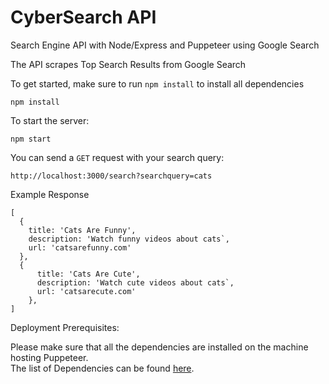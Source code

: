 # CyberSearch API

Search Engine API with Node/Express and Puppeteer using Google Search

The API scrapes Top Search Results from Google Search

To get started, make sure to run `npm install` to install all dependencies
```
npm install
```

To start the server:
```
npm start
```

You can send a `GET` request with your search query:
```
http://localhost:3000/search?searchquery=cats
```

Example Response
```
[
  {
    title: 'Cats Are Funny',
    description: 'Watch funny videos about cats`,
    url: 'catsarefunny.com'
  },
  {
      title: 'Cats Are Cute',
      description: 'Watch cute videos about cats`,
      url: 'catsarecute.com'
    },
]
```
Deployment Prerequisites:

Please make sure that all the dependencies are installed on the machine hosting Puppeteer.
<br>
The list of Dependencies can be found <a href="https://github.com/puppeteer/puppeteer/blob/master/docs/troubleshooting.md#chrome-headless-doesnt-launch-on-unix">here</a>.

